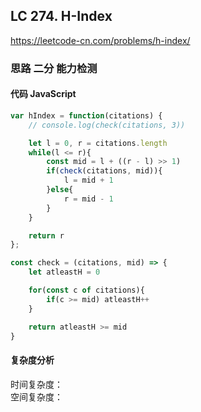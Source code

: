 ## LC 274. H-Index
https://leetcode-cn.com/problems/h-index/

### 思路 二分 能力检测

#### 代码 JavaScript

```JavaScript
var hIndex = function(citations) {
    // console.log(check(citations, 3))

    let l = 0, r = citations.length
    while(l <= r){
        const mid = l + ((r - l) >> 1)
        if(check(citations, mid)){
            l = mid + 1
        }else{
            r = mid - 1
        }
    }

    return r
};

const check = (citations, mid) => {
    let atleastH = 0

    for(const c of citations){
        if(c >= mid) atleastH++
    }

    return atleastH >= mid
}

```

#### 复杂度分析
时间复杂度： </br>
空间复杂度：